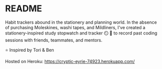 # README

Habit trackers abound in the stationery and planning world. In the absence of purchasing Moleskines, washi tapes, and Mildliners, I've created a stationery-inspired study stopwatch and tracker ⏲️ 📔 to record past coding sessions with friends, teammates, and mentors. 

⭐ Inspired by Tori & Ben

Hosted on Heroku: https://cryptic-eyrie-74923.herokuapp.com/
